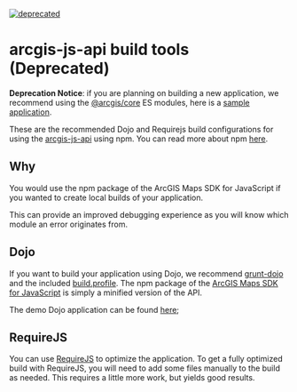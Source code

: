 [![deprecated](http://badges.github.io/stability-badges/dist/deprecated.svg)](http://github.com/badges/stability-badges)

# arcgis-js-api build tools (Deprecated)

**Deprecation Notice**: if you are planning on building a new application, we recommend using the [@arcgis/core](https://developers.arcgis.com/javascript/latest/es-modules/) ES modules, here is a [sample application](https://github.com/Esri/jsapi-resources/tree/master/esm-samples/webpack).

These are the recommended Dojo and Requirejs build configurations for using the [arcgis-js-api](https://github.com/Esri/arcgis-js-api) using npm.
You can read more about npm [here](https://www.npmjs.com/).

## Why
You would use the npm package of the ArcGIS Maps SDK for JavaScript if you wanted to create local builds of your application.

This can provide an improved debugging experience as you will know which module an error originates from.

## Dojo
If you want to build your application using Dojo, we recommend [grunt-dojo](https://github.com/phated/grunt-dojo) and the included [build.profile](dojo/build.profile.js).
The npm package of the [ArcGIS Maps SDK for JavaScript](https://developers.arcgis.com/javascript/) is simply a minified version of the API.

The demo Dojo application can be found [here](dojo);

## RequireJS
You can use [RequireJS](https://requirejs.org/) to optimize the application. To get a fully optimized build with RequireJS, you will need to add some files manually to the build as needed. This requires a little more work, but yields good results.

